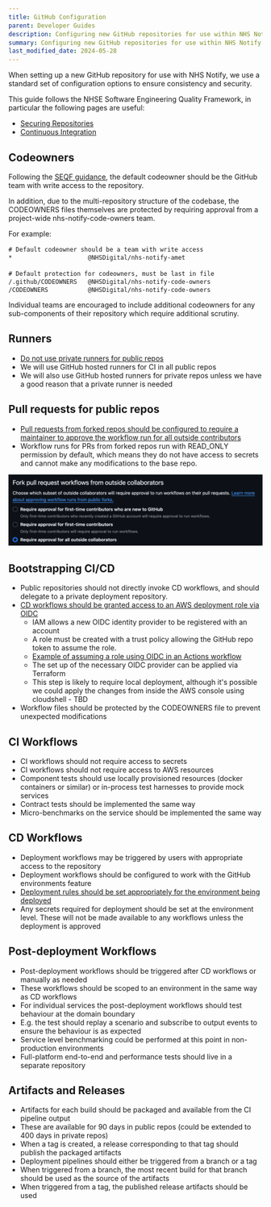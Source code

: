 ```yaml
---
title: GitHub Configuration
parent: Developer Guides
description: Configuring new GitHub repositories for use within NHS Notify
summary: Configuring new GitHub repositories for use within NHS Notify
last_modified_date: 2024-05-28
---
```


When setting up a new GitHub repository for use with NHS Notify, we use a standard set of configuration options to
ensure consistency and security.

This guide follows the NHSE Software Engineering Quality Framework, in particular the following pages are useful:

* [Securing Repositories](https://github.com/NHSDigital/software-engineering-quality-framework/blob/main/practices/securing-repositories.md#securing-repositories)
* [Continuous Integration](https://github.com/NHSDigital/software-engineering-quality-framework/blob/main/practices/continuous-integration.md)

## Codeowners

Following
the [SEQF guidance](https://github.com/NHSDigital/software-engineering-quality-framework/blob/main/practices/securing-repositories.md#teams-setup),
the default codeowner should be the GitHub team with write access to the repository.

In addition, due to the multi-repository structure of the codebase, the CODEOWNERS files themselves are protected by
requiring approval from a project-wide nhs-notify-code-owners team.

For example:

```codeowners
# Default codeowner should be a team with write access
*                     @NHSDigital/nhs-notify-amet

# Default protection for codeowners, must be last in file
/.github/CODEOWNERS   @NHSDigital/nhs-notify-code-owners
/CODEOWNERS           @NHSDigital/nhs-notify-code-owners
```

Individual teams are encouraged to include additional codeowners for any sub-components of their repository which
require additional scrutiny.

## Runners

* [Do not use private runners for public repos](https://docs.github.com/en/actions/hosting-your-own-runners/managing-self-hosted-runners/about-self-hosted-runners#self-hosted-runner-security)
* We will use GitHub hosted runners for CI in all public repos
* We will also use GitHub hosted runners for private repos unless we have a good reason that a private runner is needed

## Pull requests for public repos

* [Pull requests from forked repos should be configured to require a maintainer to approve the workflow run for all outside contributors](https://docs.github.com/en/repositories/managing-your-repositorys-settings-and-features/enabling-features-for-your-repository/managing-github-actions-settings-for-a-repository#controlling-changes-from-forks-to-workflows-in-public-repositories)
* Workflow runs for PRs from forked repos run with READ_ONLY permission by default, which means they do not have access
  to secrets and cannot make any modifications to the base repo.

![fork-workflow-approval.png](assets/fork-workflow-approval.png)

## Bootstrapping CI/CD

* Public repositories should not directly invoke CD workflows, and should delegate to a private deployment repository.
* [CD workflows should be granted access to an AWS deployment role via OIDC](https://docs.github.com/en/actions/deployment/security-hardening-your-deployments/configuring-openid-connect-in-amazon-web-services)
  * IAM allows a new OIDC identity provider to be registered with an account
  * A role must be created with a trust policy allowing the GitHub repo token to assume the role.
  * [Example of assuming a role using OIDC in an Actions workflow](https://medium.com/@thiagosalvatore/using-terraform-to-connect-github-actions-and-aws-with-oidc-0e3d27f00123)
  * The set up of the necessary OIDC provider can be applied via Terraform
  * This step is likely to require local deployment, although it's possible we could apply the changes from inside the AWS
    console using cloudshell - TBD
* Workflow files should be protected by the CODEOWNERS file to prevent unexpected modifications

## CI Workflows

* CI workflows should not require access to secrets
* CI workflows should not require access to AWS resources
* Component tests should use locally provisioned resources (docker containers or similar) or in-process test harnesses
  to provide mock services
* Contract tests should be implemented the same way
* Micro-benchmarks on the service should be implemented the same way

## CD Workflows

* Deployment workflows may be triggered by users with appropriate access to the repository
* Deployment workflows should be configured to work with the GitHub environments feature
* [Deployment rules should be set appropriately for the environment being deployed](https://docs.github.com/en/actions/deployment/targeting-different-environments/using-environments-for-deployment#deployment-protection-rules)
* Any secrets required for deployment should be set at the environment level. These will not be made available to any
  workflows unless the deployment is approved

## Post-deployment Workflows

* Post-deployment workflows should be triggered after CD workflows or manually as needed
* These workflows should be scoped to an environment in the same way as CD workflows
* For individual services the post-deployment workflows should test behaviour at the domain boundary
* E.g. the test should replay a scenario and subscribe to output events to ensure the behaviour is as expected
* Service level benchmarking could be performed at this point in non-production environments
* Full-platform end-to-end and performance tests should live in a separate repository

## Artifacts and Releases

* Artifacts for each build should be packaged and available from the CI pipeline output
* These are available for 90 days in public repos (could be extended to 400 days in private repos)
* When a tag is created, a release corresponding to that tag should publish the packaged artifacts
* Deployment pipelines should either be triggered from a branch or a tag
* When triggered from a branch, the most recent build for that branch should be used as the source of the artifacts
* When triggered from a tag, the published release artifacts should be used
